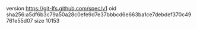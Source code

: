 version https://git-lfs.github.com/spec/v1
oid sha256:a5df6b3c79a50a28c0efe9d7e37bbbcd6e663ba1ce7debdef370c49761e55d07
size 10153
